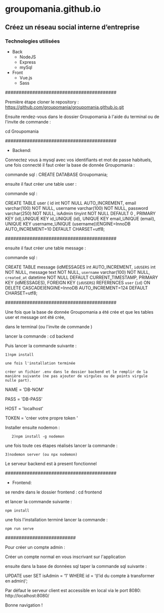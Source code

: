 # groupomania.github.io

## Créez un réseau social interne d’entreprise 


### Technologies utilisées
* Back
    * NodeJS
    * Express
    * mySql
* Front
    * Vue.js 
    * Sass

#########################################

Première étape cloner le repository : https://github.com/groupomania/groupomania.github.io.git
 

Ensuite rendez-vous dans le dossier Groupomania à l'aide du terminal ou de l'invite de commande :

cd Groupomania


#########################################

* Backend: 

Connectez vous à mysql avec vos identifiants et mot de passe habituels, une fois connecté il faut créer la base de donnée Groupomania :

commande sql : CREATE DATABASE Groupomania;

ensuite il faut créer une table user :

commande sql : 

CREATE TABLE user  ( id int NOT NULL AUTO_INCREMENT, 
email varchar(100) NOT NULL, 
username  varchar(100) NOT NULL,
password varchar(250) NOT NULL, 
isAdmin tinyint NOT NULL DEFAULT 0 ,
PRIMARY KEY (id),UNIQUE KEY id_UNIQUE (id),
UNIQUE KEY email_UNIQUE (email),
UNIQUE KEY username_UNIQUE (username))ENGINE=InnoDB AUTO_INCREMENT=10 DEFAULT CHARSET=utf8;

#########################################

ensuite il faut créer une table message :

commande sql : 

CREATE TABLE message (idMESSAGES int AUTO_INCREMENT,
`idUSERS` int NOT NULL,
 message text NOT NULL,
`username` varchar(100) NOT NULL,
`created_at` datetime NOT NULL DEFAULT CURRENT_TIMESTAMP, 
 PRIMARY KEY (idMESSAGES),
 FOREIGN KEY (`idUSERS`) REFERENCES `user` (`id`) ON DELETE CASCADE)ENGINE=InnoDB AUTO_INCREMENT=124 DEFAULT CHARSET=utf8;
 
 #########################################
 
 
 Une fois que la base de donnée Groupomania a été crée et que les tables user et message ont été crée, 

dans le terminal (ou l'invite de commande )

lancer la commande : cd backend

Puis lancer la commande suivante :
     
    1)npm install 
    
    une fois l'installation terminée 
    
    créer un fichier .env dans le dossier backend et le remplir de la manière suivante (ne pas ajouter de virgules ou de points virgule nulle part).
    
 
   NAME = 'DB-NOM'

   PASS = 'DB-PASS'

   HOST = 'localhost'

  TOKEN = 'créer votre propre token  '
  
  
  
  
  Installer ensuite nodemon : 

       2)npm install -g nodemon


une fois toute ces étapes réalisés lancer la commande :
    
    3)nodemon server (ou npx nodemon)
    
   
   
Le serveur backend est à present fonctionnel 
    
    
#########################################



* Frontend:

 se rendre dans le dossier frontend : cd frontend

et lancer la commande suivante :

    npm install
     
 une fois l'installation terminé lancer la commande :    
     
    npm run serve
    
 ##########################
 
 Pour créer un compte admin :
 
 Créer un compte normal en vous inscrivant sur l'application 
 
 ensuite dans la base de données sql taper la commande sql suivante :
 
 
 UPDATE user
 SET isAdmin = ‘1’
 WHERE id = ‘(l’id du compte à transformer en admin)’;


Par défaut le serveur client est accessible en local via le port 8080: http://localhost:8080/

Bonne navigation !
